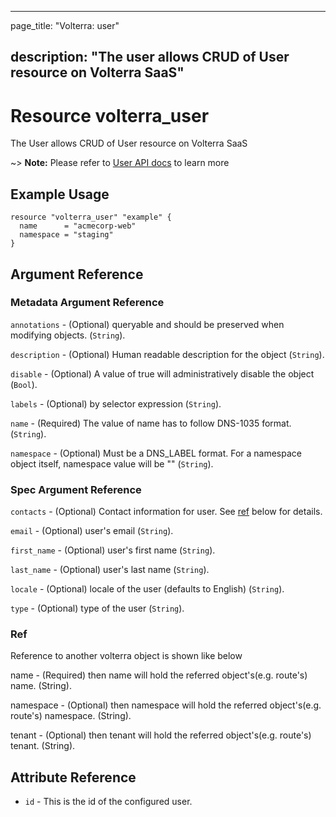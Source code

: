---

page_title: "Volterra: user"

description: "The user allows CRUD of User resource on Volterra SaaS"
---------------------------------------------------------------------

Resource volterra_user
======================

The User allows CRUD of User resource on Volterra SaaS

~> **Note:** Please refer to [User API docs](https://volterra.io/docs/api/user) to learn more

Example Usage
-------------

```hcl
resource "volterra_user" "example" {
  name      = "acmecorp-web"
  namespace = "staging"
}

```

Argument Reference
------------------

### Metadata Argument Reference

`annotations` - (Optional) queryable and should be preserved when modifying objects. (`String`).

`description` - (Optional) Human readable description for the object (`String`).

`disable` - (Optional) A value of true will administratively disable the object (`Bool`).

`labels` - (Optional) by selector expression (`String`).

`name` - (Required) The value of name has to follow DNS-1035 format. (`String`).

`namespace` - (Optional) Must be a DNS_LABEL format. For a namespace object itself, namespace value will be "" (`String`).

### Spec Argument Reference

`contacts` - (Optional) Contact information for user. See [ref](#ref) below for details.

`email` - (Optional) user's email (`String`).

`first_name` - (Optional) user's first name (`String`).

`last_name` - (Optional) user's last name (`String`).

`locale` - (Optional) locale of the user (defaults to English) (`String`).

`type` - (Optional) type of the user (`String`).

### Ref

Reference to another volterra object is shown like below

name - (Required) then name will hold the referred object's(e.g. route's) name. (String).

namespace - (Optional) then namespace will hold the referred object's(e.g. route's) namespace. (String).

tenant - (Optional) then tenant will hold the referred object's(e.g. route's) tenant. (String).

Attribute Reference
-------------------

-	`id` - This is the id of the configured user.
